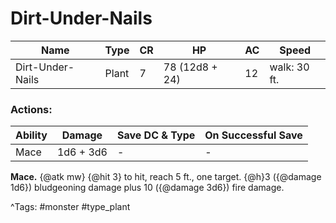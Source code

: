 # Dirt-Under-Nails

| Name | Type | CR | HP | AC | Speed |
|------|------|----|----|----|-------|
| Dirt-Under-Nails | Plant | 7 | 78 (12d8 + 24) | 12 | walk: 30 ft. |

### Actions:

| Ability | Damage | Save DC & Type | On Successful Save |
|---------|--------|----------------|--------------------|
| Mace | 1d6 + 3d6 | - | - |


**Mace.** {@atk mw} {@hit 3} to hit, reach 5 ft., one target. {@h}3 ({@damage 1d6}) bludgeoning damage plus 10 ({@damage 3d6}) fire damage.

^Tags: #monster #type_plant